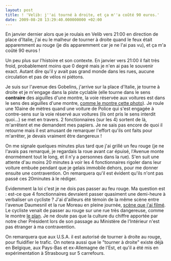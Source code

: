 ```yaml
---
layout: post
title: ! 'Velib: j''ai tourné à droite, et ça m''a coûté 90 euros.'
date: 2009-08-28 13:29:40.000000000 +02:00
---
```

En janvier dernier alors que je roulais en Velib vers 21:00 en direction de place d'Italie, j'ai eu le malheur de tourner à droite quand le feux était apparemment au rouge (je dis apparemment car je ne l'ai pas vu), et ça m'a coûté 90 euros !

Un peu plus sur l'histoire et son contexte. En janvier vers 21:00 il fait très froid, probablement moins que 0 degré mais je n'en ai pas le souvenir exact. Autant dire qu'il y avait pas grand monde dans les rues, aucune circulation et pas de vélos ni piétons.

Je suis sur l'avenue des Gobelins, j'arrive sur la place d'Italie, je tourne à droite et je m'engage dans la piste cyclable (elle tourne dans le sens <strong>contraire</strong> des aiguilles d'une montre, la voie réservée aux voitures est dans le sens des aiguilles d'une montre, <a href="http://blog.penso.info/wp-content/uploads/2009/08/Image-2.png">comme le montre cette photo</a>). Je roule une 10aine de mètres quand une voiture de Police qui s'est engagée à contre-sens sur la voie réservé aux voitures (ils ont pris le sens interdit quoi...) se met en travers. 2 fonctionnaires (sur les 4) sortent de là, m'arrêtent et me demandent mes papiers. Je ne sais pas encore de quoi il retourne mais il est amusant de remarquer l'effort qu'ils ont faits pour m'arrêter, je devais vraiment être dangereux !

On me signale quelques minutes plus tard que j'ai grillé un feu rouge (je ne l'avais pas remarqué, je regardais la roue avant car épuisé, l'Avenue monte énormément tout le long, et il n'y a personnes dans la rue). S'en suit une attente d'au moins 20 minutes à voir les 4 fonctionnaires rigoler dans leur voiture embuée pendant que je gelais immobile dehors, pour me donner ensuite une contravention. On remarquera qu'il est évident qu'ils n'ont pas passé ces 20minutes à le rédiger.

Évidemment la loi c'est je ne dois pas passer au feu rouge. Ma question est : est-ce que 4 fonctionnaires devraient passer quasiment une demi-heure à verbaliser un cycliste ? J'ai d'ailleurs été témoin de la même scène entre l'avenue Daumesnil et la rue Moreau en pleine journée, <a href="http://www.twitvid.com/26EB1">scène que j'ai filmé</a>. Le cycliste venait de passer au rouge sur une rue très dangereuse, comme le montre <a href="http://maps.google.fr/?ie=UTF8&ll=48.848895,2.371988&spn=0.001077,0.002108&z=19">le plan</a>. Je ne doute pas que la culture du chiffre apportée par notre cher Président lors de son passage au Ministère de l'Intérieur n'est pas étranger à ma contravention.

On remarquera que aux U.S.A. il est autorisé de tourner à droite au rouge, pour fluidifier le trafic. On notera aussi que le "tourner à droite" existe déjà en Belgique, aux Pays-Bas et ex-Allemagne de l'Est, et qu'il a été mis en expérimentation à Strasbourg sur 5 carrefours.
